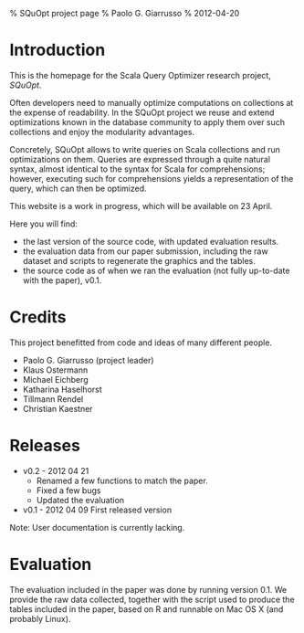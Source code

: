 % SQuOpt project page
% Paolo G. Giarrusso
% 2012-04-20
# Introduction

This is the homepage for the Scala Query Optimizer research project, _SQuOpt_.

Often developers need to manually optimize computations on collections at the expense of
readability. In the SQuOpt project we reuse and extend optimizations known in
the database community to apply them over such collections and enjoy the
modularity advantages.

Concretely, SQuOpt allows to write queries on Scala collections and run
optimizations on them.
Queries are expressed through a quite natural syntax, almost identical to the
syntax for Scala for comprehensions; however, executing such for comprehensions
yields a representation of the query, which can then be optimized.

This website is a work in progress, which will be available on 23 April.

Here you will find:
<!-- Talk of versions. Use dates. -->

- the last version of the source code, with updated evaluation results.
- the evaluation data from our paper submission, including the raw dataset and scripts to regenerate the graphics and the tables.
- the source code as of when we ran the evaluation (not fully up-to-date with the paper), v0.1.
<!--the elaboration scripts and statistics-->

# Credits
This project benefitted from code and ideas of many different people.

- Paolo G. Giarrusso (project leader)
- Klaus Ostermann
- Michael Eichberg
- Katharina Haselhorst
- Tillmann Rendel
- Christian Kaestner

# Releases

- v0.2 - 2012 04 21
    - Renamed a few functions to match the paper.
    - Fixed a few bugs
    - Updated the evaluation
- v0.1 - 2012 04 09 First released version

Note: User documentation is currently lacking.

# Evaluation
The evaluation included in the paper was done by running version 0.1.
We provide the raw data collected, together with the script used to produce the
tables included in the paper, based on R and runnable on Mac OS X
(and probably Linux).
